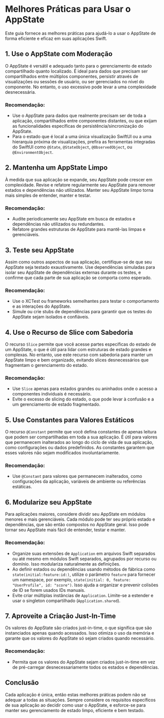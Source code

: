 # Melhores Práticas para Usar o AppState

Este guia fornece as melhores práticas para ajudá-lo a usar o AppState de forma eficiente e eficaz em suas aplicações Swift.

## 1. Use o AppState com Moderação

O AppState é versátil e adequado tanto para o gerenciamento de estado compartilhado quanto localizado. É ideal para dados que precisam ser compartilhados entre múltiplos componentes, persistir através de visualizações ou sessões de usuário, ou ser gerenciados no nível do componente. No entanto, o uso excessivo pode levar a uma complexidade desnecessária.

### Recomendação:
- Use o AppState para dados que realmente precisam ser de toda a aplicação, compartilhados entre componentes distantes, ou que exijam as funcionalidades específicas de persistência/sincronização do AppState.
- Para o estado que é local a uma única visualização SwiftUI ou a uma hierarquia próxima de visualizações, prefira as ferramentas integradas do SwiftUI como `@State`, `@StateObject`, `@ObservedObject`, ou `@EnvironmentObject`.

## 2. Mantenha um AppState Limpo

À medida que sua aplicação se expande, seu AppState pode crescer em complexidade. Revise e refatore regularmente seu AppState para remover estados e dependências não utilizados. Manter seu AppState limpo torna mais simples de entender, manter e testar.

### Recomendação:
- Audite periodicamente seu AppState em busca de estados e dependências não utilizados ou redundantes.
- Refatore grandes estruturas de AppState para mantê-las limpas e gerenciáveis.

## 3. Teste seu AppState

Assim como outros aspectos de sua aplicação, certifique-se de que seu AppState seja testado exaustivamente. Use dependências simuladas para isolar seu AppState de dependências externas durante os testes, e confirme que cada parte de sua aplicação se comporta como esperado.

### Recomendação:
- Use o XCTest ou frameworks semelhantes para testar o comportamento e as interações do AppState.
- Simule ou crie stubs de dependências para garantir que os testes do AppState sejam isolados e confiáveis.

## 4. Use o Recurso de Slice com Sabedoria

O recurso `Slice` permite que você acesse partes específicas do estado de um AppState, o que é útil para lidar com estruturas de estado grandes e complexas. No entanto, use este recurso com sabedoria para manter um AppState limpo e bem organizado, evitando slices desnecessários que fragmentam o gerenciamento do estado.

### Recomendação:
- Use `Slice` apenas para estados grandes ou aninhados onde o acesso a componentes individuais é necessário.
- Evite o excesso de slicing do estado, o que pode levar à confusão e a um gerenciamento de estado fragmentado.

## 5. Use Constantes para Valores Estáticos

O recurso `@Constant` permite que você defina constantes de apenas leitura que podem ser compartilhadas em toda a sua aplicação. É útil para valores que permanecem inalterados ao longo do ciclo de vida de sua aplicação, como configurações ou dados predefinidos. As constantes garantem que esses valores não sejam modificados involuntariamente.

### Recomendação:
- Use `@Constant` para valores que permanecem inalterados, como configurações da aplicação, variáveis de ambiente ou referências estáticas.

## 6. Modularize seu AppState

Para aplicações maiores, considere dividir seu AppState em módulos menores e mais gerenciáveis. Cada módulo pode ter seu próprio estado e dependências, que são então compostos no AppState geral. Isso pode tornar seu AppState mais fácil de entender, testar e manter.

### Recomendação:
- Organize suas extensões de `Application` em arquivos Swift separados ou até mesmo em módulos Swift separados, agrupados por recurso ou domínio. Isso modulariza naturalmente as definições.
- Ao definir estados ou dependências usando métodos de fábrica como `state(initial:feature:id:)`, utilize o parâmetro `feature` para fornecer um namespace, por exemplo, `state(initial: 0, feature: "UserProfile", id: "score")`. Isso ajuda a organizar e prevenir colisões de ID se forem usados IDs manuais.
- Evite criar múltiplas instâncias de `Application`. Limite-se a estender e usar o singleton compartilhado (`Application.shared`).

## 7. Aproveite a Criação Just-In-Time

Os valores do AppState são criados just-in-time, o que significa que são instanciados apenas quando acessados. Isso otimiza o uso da memória e garante que os valores do AppState só sejam criados quando necessário.

### Recomendação:
- Permita que os valores do AppState sejam criados just-in-time em vez de pré-carregar desnecessariamente todos os estados e dependências.

## Conclusão

Cada aplicação é única, então estas melhores práticas podem não se adequar a todas as situações. Sempre considere os requisitos específicos de sua aplicação ao decidir como usar o AppState, e esforce-se para manter seu gerenciamento de estado limpo, eficiente e bem testado.
